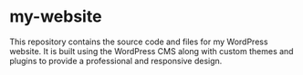 # my-website
This repository contains the source code and files for my WordPress website. It is built using the WordPress CMS along with custom themes and plugins to provide a professional and responsive design.
